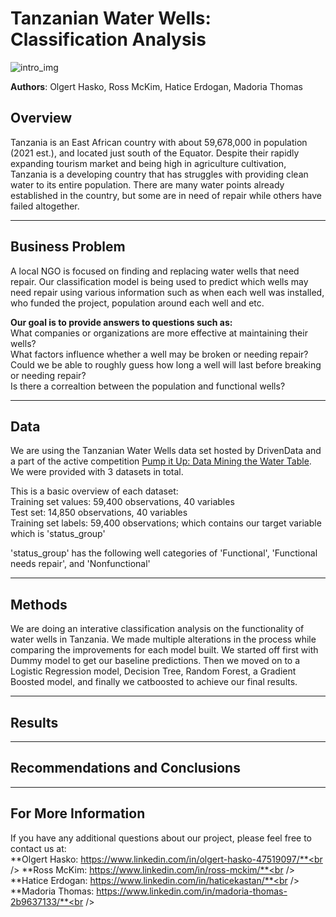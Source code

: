 # Tanzanian Water Wells: Classification Analysis

![intro_img](https://www.worldatlas.com/r/w1200/upload/90/af/75/shutterstock-1019675527.jpg)

**Authors**: Olgert Hasko, Ross McKim, Hatice Erdogan, Madoria Thomas

## Overview

Tanzania is an East African country with about 59,678,000 in population (2021 est.), and located just south of the Equator. Despite their rapidly expanding tourism market and being high in agriculture cultivation, Tanzania is a developing country that has struggles with providing clean water to its entire population. There are many water points already established in the country, but some are in need of repair while others have failed altogether.

***

## Business Problem

A local NGO is focused on finding and replacing water wells that need repair. Our classification model is being used to predict which wells may need repair using various information such as when each well was installed, who funded the project, population around each well and etc. 

**Our goal is to provide answers to questions such as:**<br />
What companies or organizations are more effective at maintaining their wells?<br />
What factors influence whether a well may be broken or needing repair?<br />
Could we be able to roughly guess how long a well will last before breaking or needing repair?<br />
Is there a correaltion between the population and functional wells?

***

## Data

We are using the Tanzanian Water Wells data set hosted by DrivenData and a part of the active competition [Pump it Up: Data Mining the Water Table](https://www.drivendata.org/competitions/7/pump-it-up-data-mining-the-water-table/). We were provided with 3 datasets in total. 

This is a basic overview of each dataset:<br />
Training set values: 59,400 observations, 40 variables<br />
Test set: 14,850 observations, 40 variables<br />
Training set labels: 59,400 observations; which contains our target variable which is 'status_group'<br />

'status_group' has the following well categories of 'Functional', 'Functional needs repair', and 'Nonfunctional' 

***
## Methods

We are doing an interative classification analysis on the functionality of water wells in Tanzania. We made multiple alterations in the process while comparing the improvements for each model built. We started off first with Dummy model to get our baseline predictions. Then we moved on to a Logistic Regression model, Decision Tree, Random Forest, a Gradient Boosted model, and finally we catboosted to achieve our final results. 

***

## Results



***
## Recommendations and Conclusions



***
## For More Information

If you have any additional questions about our project, please feel free to contact us at:<br />
**Olgert Hasko: https://www.linkedin.com/in/olgert-hasko-47519097/**<br />
**Ross McKim: https://www.linkedin.com/in/ross-mckim/**<br />
**Hatice Erdogan: https://www.linkedin.com/in/haticekastan/**<br />
**Madoria Thomas: https://www.linkedin.com/in/madoria-thomas-2b9637133/**<br />
